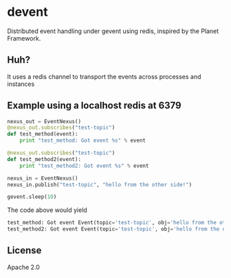 devent
======

Distributed event handling under gevent using redis, inspired by the Planet Framework.

Huh?
----
It uses a redis channel to transport the events across processes and instances 

Example using a localhost redis at 6379
-------
```python
nexus_out = EventNexus()
@nexus_out.subscribes("test-topic")
def test_method(event):
    print "test_method: Got event %s" % event

@nexus_out.subscribes("test-topic")
def test_method2(event):
    print "test_method2: Got event %s" % event

nexus_in = EventNexus()
nexus_in.publish("test-topic", "hello from the other side!")

gevent.sleep(10)
```
The code above would yield

```python
test_method: Got event Event(topic='test-topic', obj='hello from the other side!', source='johanm-vm')
test_method2: Got event Event(topic='test-topic', obj='hello from the other side!', source='johanm-vm')
```

License
-------
Apache 2.0